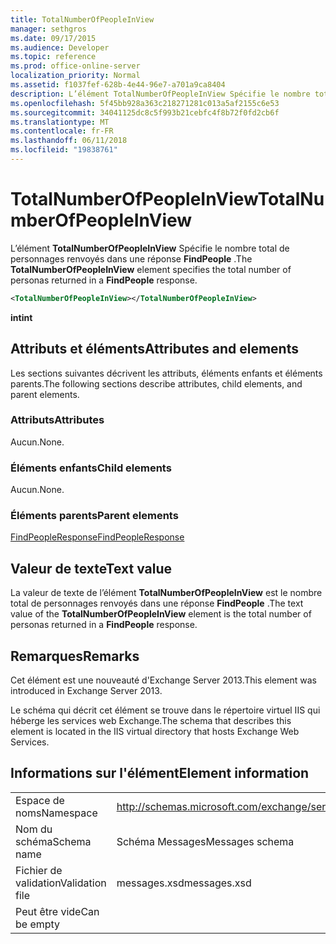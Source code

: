 ```yaml
---
title: TotalNumberOfPeopleInView
manager: sethgros
ms.date: 09/17/2015
ms.audience: Developer
ms.topic: reference
ms.prod: office-online-server
localization_priority: Normal
ms.assetid: f1037fef-628b-4e44-96e7-a701a9ca8404
description: L’élément TotalNumberOfPeopleInView Spécifie le nombre total de personnages renvoyés dans une réponse FindPeople.
ms.openlocfilehash: 5f45bb928a363c218271281c013a5af2155c6e53
ms.sourcegitcommit: 34041125dc8c5f993b21cebfc4f8b72f0fd2cb6f
ms.translationtype: MT
ms.contentlocale: fr-FR
ms.lasthandoff: 06/11/2018
ms.locfileid: "19838761"
---
```

# <a name="totalnumberofpeopleinview"></a><span data-ttu-id="9f6a2-103">TotalNumberOfPeopleInView</span><span class="sxs-lookup"><span data-stu-id="9f6a2-103">TotalNumberOfPeopleInView</span></span>

<span data-ttu-id="9f6a2-104">L’élément **TotalNumberOfPeopleInView** Spécifie le nombre total de personnages renvoyés dans une réponse **FindPeople** .</span><span class="sxs-lookup"><span data-stu-id="9f6a2-104">The **TotalNumberOfPeopleInView** element specifies the total number of personas returned in a **FindPeople** response.</span></span> 
  
```XML
<TotalNumberOfPeopleInView></TotalNumberOfPeopleInView>
```

 <span data-ttu-id="9f6a2-105">**int**</span><span class="sxs-lookup"><span data-stu-id="9f6a2-105">**int**</span></span>
## <a name="attributes-and-elements"></a><span data-ttu-id="9f6a2-106">Attributs et éléments</span><span class="sxs-lookup"><span data-stu-id="9f6a2-106">Attributes and elements</span></span>

<span data-ttu-id="9f6a2-107">Les sections suivantes décrivent les attributs, éléments enfants et éléments parents.</span><span class="sxs-lookup"><span data-stu-id="9f6a2-107">The following sections describe attributes, child elements, and parent elements.</span></span>
  
### <a name="attributes"></a><span data-ttu-id="9f6a2-108">Attributs</span><span class="sxs-lookup"><span data-stu-id="9f6a2-108">Attributes</span></span>

<span data-ttu-id="9f6a2-109">Aucun.</span><span class="sxs-lookup"><span data-stu-id="9f6a2-109">None.</span></span>
  
### <a name="child-elements"></a><span data-ttu-id="9f6a2-110">Éléments enfants</span><span class="sxs-lookup"><span data-stu-id="9f6a2-110">Child elements</span></span>

<span data-ttu-id="9f6a2-111">Aucun.</span><span class="sxs-lookup"><span data-stu-id="9f6a2-111">None.</span></span>
  
### <a name="parent-elements"></a><span data-ttu-id="9f6a2-112">Éléments parents</span><span class="sxs-lookup"><span data-stu-id="9f6a2-112">Parent elements</span></span>

[<span data-ttu-id="9f6a2-113">FindPeopleResponse</span><span class="sxs-lookup"><span data-stu-id="9f6a2-113">FindPeopleResponse</span></span>](findpeopleresponse.md)
  
## <a name="text-value"></a><span data-ttu-id="9f6a2-114">Valeur de texte</span><span class="sxs-lookup"><span data-stu-id="9f6a2-114">Text value</span></span>

<span data-ttu-id="9f6a2-115">La valeur de texte de l’élément **TotalNumberOfPeopleInView** est le nombre total de personnages renvoyés dans une réponse **FindPeople** .</span><span class="sxs-lookup"><span data-stu-id="9f6a2-115">The text value of the **TotalNumberOfPeopleInView** element is the total number of personas returned in a **FindPeople** response.</span></span> 
  
## <a name="remarks"></a><span data-ttu-id="9f6a2-116">Remarques</span><span class="sxs-lookup"><span data-stu-id="9f6a2-116">Remarks</span></span>

<span data-ttu-id="9f6a2-117">Cet élément est une nouveauté d'Exchange Server 2013.</span><span class="sxs-lookup"><span data-stu-id="9f6a2-117">This element was introduced in Exchange Server 2013.</span></span>
  
<span data-ttu-id="9f6a2-118">Le schéma qui décrit cet élément se trouve dans le répertoire virtuel IIS qui héberge les services web Exchange.</span><span class="sxs-lookup"><span data-stu-id="9f6a2-118">The schema that describes this element is located in the IIS virtual directory that hosts Exchange Web Services.</span></span>
  
## <a name="element-information"></a><span data-ttu-id="9f6a2-119">Informations sur l'élément</span><span class="sxs-lookup"><span data-stu-id="9f6a2-119">Element information</span></span>

|||
|:-----|:-----|
|<span data-ttu-id="9f6a2-120">Espace de noms</span><span class="sxs-lookup"><span data-stu-id="9f6a2-120">Namespace</span></span>  <br/> |http://schemas.microsoft.com/exchange/services/2006/messages  <br/> |
|<span data-ttu-id="9f6a2-121">Nom du schéma</span><span class="sxs-lookup"><span data-stu-id="9f6a2-121">Schema name</span></span>  <br/> |<span data-ttu-id="9f6a2-122">Schéma Messages</span><span class="sxs-lookup"><span data-stu-id="9f6a2-122">Messages schema</span></span>  <br/> |
|<span data-ttu-id="9f6a2-123">Fichier de validation</span><span class="sxs-lookup"><span data-stu-id="9f6a2-123">Validation file</span></span>  <br/> |<span data-ttu-id="9f6a2-124">messages.xsd</span><span class="sxs-lookup"><span data-stu-id="9f6a2-124">messages.xsd</span></span>  <br/> |
|<span data-ttu-id="9f6a2-125">Peut être vide</span><span class="sxs-lookup"><span data-stu-id="9f6a2-125">Can be empty</span></span>  <br/> ||
   

